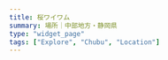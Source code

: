 ```yaml
---
title: 桜ワイワム
summary: 場所｜中部地方・静岡県
type: "widget_page"
tags: ["Explore", "Chubu", "Location"]
---
```

